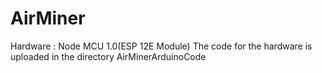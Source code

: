 # AirMiner
Hardware : Node MCU 1.0(ESP 12E Module) 
The code for the hardware is uploaded in the directory AirMinerArduinoCode
